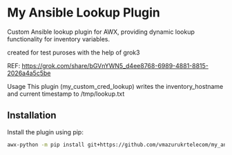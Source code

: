 # My Ansible Lookup Plugin

Custom Ansible lookup plugin for AWX, providing dynamic lookup functionality for inventory variables.

created for test puroses with the help of grok3


REF: https://grok.com/share/bGVnYWN5_d4ee8768-6989-4881-8815-2026a4a5c5be


Usage
This plugin (my_custom_cred_lookup) writes the inventory_hostname and current timestamp to /tmp/lookup.txt

## Installation

Install the plugin using pip:

```bash
awx-python -m pip install git+https://github.com/vmazurukrtelecom/my_ansible_lookup_plugin.git
```
